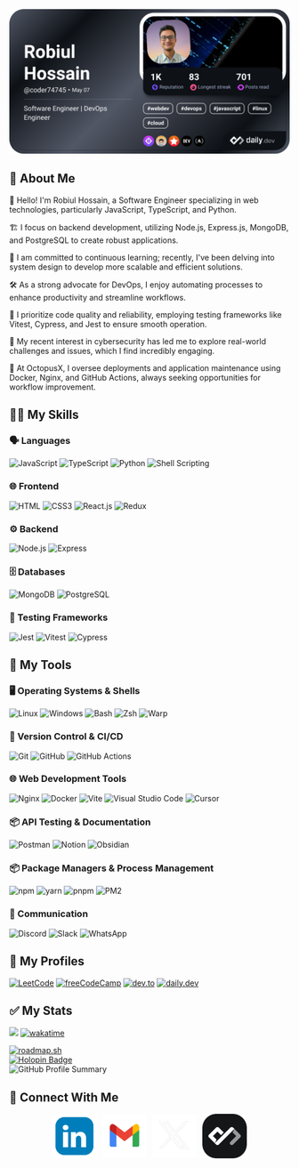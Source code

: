 <div align="center">
  <a href="https://app.daily.dev/coder74745">
    <img src="./devcard.png" width="652" alt="Robiul's Dev Card"/>
  </a>
</div>

## 📖 About Me

👋 Hello! I'm Robiul Hossain, a Software Engineer specializing in web technologies, particularly JavaScript, TypeScript, and Python.

🏗️ I focus on backend development, utilizing Node.js, Express.js, MongoDB, and PostgreSQL to create robust applications.

🌱 I am committed to continuous learning; recently, I've been delving into system design to develop more scalable and efficient solutions.

🛠️ As a strong advocate for DevOps, I enjoy automating processes to enhance productivity and streamline workflows.

🧪 I prioritize code quality and reliability, employing testing frameworks like Vitest, Cypress, and Jest to ensure smooth operation.

🔐 My recent interest in cybersecurity has led me to explore real-world challenges and issues, which I find incredibly engaging.

🚀 At OctopusX, I oversee deployments and application maintenance using Docker, Nginx, and GitHub Actions, always seeking opportunities for workflow improvement.

## 👨‍💻 My Skills

<div align="left">

### 🗣️ Languages

![JavaScript](https://img.shields.io/badge/JavaScript-F7DF1E?style=for-the-badge&logo=javascript&logoColor=black)
![TypeScript](https://img.shields.io/badge/TypeScript-007ACC?style=for-the-badge&logo=typescript&logoColor=white)
![Python](https://img.shields.io/badge/Python-3670A0?style=for-the-badge&logo=python&logoColor=white)
![Shell Scripting](https://img.shields.io/badge/Shell_Scripting-121011?style=for-the-badge&logo=gnu-bash&logoColor=white)

### 🌐 Frontend

![HTML](https://img.shields.io/badge/HTML5-E34F26?style=for-the-badge&logo=html5&logoColor=white)
![CSS3](https://img.shields.io/badge/CSS3-1572B6?style=for-the-badge&logo=css3&logoColor=white)
![React.js](https://img.shields.io/badge/React.js-0081CB?style=for-the-badge&logo=react&logoColor=61DAFB)
![Redux](https://img.shields.io/badge/Redux-593D88?style=for-the-badge&logo=redux&logoColor=white)

### ⚙️ Backend

![Node.js](https://img.shields.io/badge/Node.js-43853D?style=for-the-badge&logo=node.js&logoColor=white)
![Express](https://img.shields.io/badge/Express.js-404D59?style=for-the-badge&logo=express&logoColor=white)

### 🗄️ Databases

![MongoDB](https://img.shields.io/badge/MongoDB-4EA94B?style=for-the-badge&logo=mongodb&logoColor=white)
![PostgreSQL](https://img.shields.io/badge/PostgreSQL-316192?style=for-the-badge&logo=postgresql&logoColor=white)

### 🧪 Testing Frameworks

![Jest](https://img.shields.io/badge/Jest-C21325?style=for-the-badge&logo=jest&logoColor=white)
![Vitest](https://img.shields.io/badge/Vitest-6E9F18?style=for-the-badge&logo=vitest&logoColor=white)
![Cypress](https://img.shields.io/badge/Cypress-17202C?style=for-the-badge&logo=cypress&logoColor=white)

</div>

## 🔧 My Tools

<div align="left">

### 🖥️ Operating Systems & Shells

![Linux](https://img.shields.io/badge/Linux-FCC624?style=for-the-badge&logo=linux&logoColor=black)
![Windows](https://img.shields.io/badge/Windows-0078D6?style=for-the-badge&logo=windows&logoColor=white)
![Bash](https://img.shields.io/badge/-Bash-1f425f?style=for-the-badge&logo=gnu-bash&logoColor=white)
![Zsh](https://img.shields.io/badge/Zsh-4EAA25?style=for-the-badge&logo=zsh&logoColor=white)
![Warp](https://img.shields.io/badge/Warp-4A90E2?style=for-the-badge&logo=warp&logoColor=white)

### 🌳 Version Control & CI/CD

![Git](https://img.shields.io/badge/Git-F05032?style=for-the-badge&logo=git&logoColor=white)
![GitHub](https://img.shields.io/badge/GitHub-181717?style=for-the-badge&logo=github&logoColor=white)
![GitHub Actions](https://img.shields.io/badge/GitHub_Actions-2088FF?style=for-the-badge&logo=github-actions&logoColor=white)

### 🌐 Web Development Tools

![Nginx](https://img.shields.io/badge/Nginx-009639?style=for-the-badge&logo=nginx&logoColor=white)
![Docker](https://img.shields.io/badge/Docker-2496ED?style=for-the-badge&logo=docker&logoColor=white)
![Vite](https://img.shields.io/badge/Vite-646CFF?style=for-the-badge&logo=vite&logoColor=white)
![Visual Studio Code](https://img.shields.io/badge/Visual_Studio_Code-007ACC?style=for-the-badge&logo=visual-studio-code&logoColor=white)
![Cursor](https://img.shields.io/badge/Cursor-000000?style=for-the-badge&logo=cursor&logoColor=white)

### 📦 API Testing & Documentation

![Postman](https://img.shields.io/badge/Postman-FF6C37?style=for-the-badge&logo=postman&logoColor=white)
![Notion](https://img.shields.io/badge/Notion-000000?style=for-the-badge&logo=notion&logoColor=white)
![Obsidian](https://img.shields.io/badge/Obsidian-3E5BFF?style=for-the-badge&logo=obsidian&logoColor=white)

### 📦 Package Managers & Process Management

![npm](https://img.shields.io/badge/npm-CB3837?style=for-the-badge&logo=npm&logoColor=white)
![yarn](https://img.shields.io/badge/yarn-2C8EBB?style=for-the-badge&logo=yarn&logoColor=white)
![pnpm](https://img.shields.io/badge/pnpm-F69220?style=for-the-badge&logo=pnpm&logoColor=white)
![PM2](https://img.shields.io/badge/PM2-2B037A?style=for-the-badge&logo=pm2&logoColor=white)

### 💬 Communication

![Discord](https://img.shields.io/badge/Discord-5865F2?style=for-the-badge&logo=discord&logoColor=white)
![Slack](https://img.shields.io/badge/Slack-4A154B?style=for-the-badge&logo=slack&logoColor=white)
![WhatsApp](https://img.shields.io/badge/WhatsApp-25D366?style=for-the-badge&logo=whatsapp&logoColor=white)

</div>

## 🏃 My Profiles

<div align="left">

[![LeetCode](https://img.shields.io/badge/LeetCode-FFA116?style=for-the-badge&logo=leetcode&logoColor=black)](https://leetcode.com/u/robiul_hossain/)
[![freeCodeCamp](https://img.shields.io/badge/freeCodeCamp-0A0A23?style=for-the-badge&logo=freecodecamp&logoColor=white)](https://www.freecodecamp.org/coder7475)
[![dev.to](https://img.shields.io/badge/dev.to-0A0A0A?style=for-the-badge&logo=dev.to&logoColor=white)](https://dev.to/coder7475)
[![daily.dev](https://img.shields.io/badge/daily.dev-CE3DF3?style=for-the-badge&logo=dailydotdev&logoColor=white)](https://app.daily.dev/coder74745)

</div>

## ✅ My Stats

<div align="left">

![](https://komarev.com/ghpvc/?username=coder7475&abbreviated=true) [![wakatime](https://wakatime.com/badge/user/380c42d8-a54a-4057-be72-188158142f19.svg)](https://wakatime.com/@380c42d8-a54a-4057-be72-188158142f19)

</div>

<div align="left">
    <a href="https://roadmap.sh">
        <img src="https://roadmap.sh/card/wide/65ead98b73b4b18a31e9d096?variant=dark&roadmaps=devops%2Cmlops%2Clinux%2Cgit-github" alt="roadmap.sh"/>
    </a>
   
</div>

</div>

<div align="left">
<a href="https://holopin.io/@coder7475">
        <img src="https://holopin.me/coder7475"  alt="Holopin Badge" width="568" />
    </a>
</div>
<div align="left">

 <img src="http://github-profile-summary-cards.vercel.app/api/cards/profile-details?username=coder7475&theme=blue_green" alt="GitHub Profile Summary" />

</div>

## 👥 Connect With Me

<div align="left">
    <div style="width: 100%; display: flex; justify-content: center;">
        <a href="https://www.linkedin.com/in/robiul7475/"><img src="images/linkedin.png" alt="LinkedIn" style="width: 80px; margin: 0 5px;" /></a>
        <a href="mailto:robiulhossain7475@gmail.com"><img src="images/Gmail.png" alt="Gmail" style="width: 80px; margin: 0 5px;" /></a>
        <a href="https://x.com/robiul7475"><img src="images/x-logo.png" alt="X" style="width: 80px; margin: 0 5px;" /></a>
        <a href="https://dly.to/VgMLbgyno0F"><img src="images/daildev.png" alt="daily.dev" style="width: 80px; margin: 0 5px;" /></a>
    </div>
</div>
